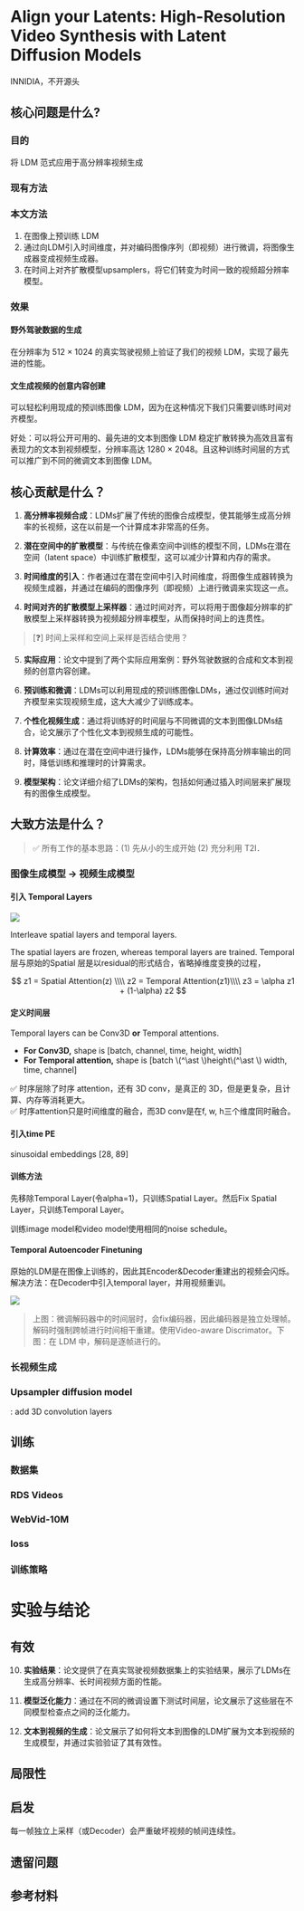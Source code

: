 # Align your Latents: High-Resolution Video Synthesis with Latent Diffusion Models

INNIDIA，不开源头  

## 核心问题是什么?

### 目的

将 LDM 范式应用于高分辨率视频生成

### 现有方法
### 本文方法

1. 在图像上预训练 LDM
2. 通过向LDM引入时间维度，并对编码图像序列（即视频）进行微调，将图像生成器变成视频生成器。
3. 在时间上对齐扩散模型upsamplers，将它们转变为时间一致的视频超分辨率模型。

### 效果

#### 野外驾驶数据的生成

在分辨率为 512 × 1024 的真实驾驶视频上验证了我们的视频 LDM，实现了最先进的性能。

#### 文生成视频的创意内容创建

可以轻松利用现成的预训练图像 LDM，因为在这种情况下我们只需要训练时间对齐模型。

好处：可以将公开可用的、最先进的文本到图像 LDM 稳定扩散转换为高效且富有表现力的文本到视频模型，分辨率高达 1280 × 2048。且这种训练时间层的方式可以推广到不同的微调文本到图像 LDM。

## 核心贡献是什么？

1.  **高分辨率视频合成**：LDMs扩展了传统的图像合成模型，使其能够生成高分辨率的长视频，这在以前是一个计算成本非常高的任务。

2.  **潜在空间中的扩散模型**：与传统在像素空间中训练的模型不同，LDMs在潜在空间（latent space）中训练扩散模型，这可以减少计算和内存的需求。

3.  **时间维度的引入**：作者通过在潜在空间中引入时间维度，将图像生成器转换为视频生成器，并通过在编码的图像序列（即视频）上进行微调来实现这一点。

4.  **时间对齐的扩散模型上采样器**：通过时间对齐，可以将用于图像超分辨率的扩散模型上采样器转换为视频超分辨率模型，从而保持时间上的连贯性。    

> [&#x2753;] 时间上采样和空间上采样是否结合使用？

5.  **实际应用**：论文中提到了两个实际应用案例：野外驾驶数据的合成和文本到视频的创意内容创建。

6.  **预训练和微调**：LDMs可以利用现成的预训练图像LDMs，通过仅训练时间对齐模型来实现视频生成，这大大减少了训练成本。

7.  **个性化视频生成**：通过将训练好的时间层与不同微调的文本到图像LDMs结合，论文展示了个性化文本到视频生成的可能性。

8.  **计算效率**：通过在潜在空间中进行操作，LDMs能够在保持高分辨率输出的同时，降低训练和推理时的计算需求。

9.  **模型架构**：论文详细介绍了LDMs的架构，包括如何通过插入时间层来扩展现有的图像生成模型。

## 大致方法是什么？

> &#x2705; 所有工作的基本思路：(1) 先从小的生成开始 (2) 充分利用 T2I．  

### 图像生成模型 -> 视频生成模型

#### 引入 Temporal Layers

![](./assets/D3-57.png)     

Interleave spatial layers and temporal layers.    

The spatial layers are frozen, whereas temporal layers are trained. 
Temporal 层与原始的Spatial 层是以residual的形式结合，省略掉维度变换的过程，

$$
z1 = Spatial Attention(z) \\\\
z2 = Temporal Attention(z1)\\\\
z3 = \alpha z1 + (1-\alpha) z2
$$

#### 定义时间层

Temporal layers can be Conv3D **or** Temporal attentions.   

- **For Conv3D,** shape is [batch, channel, time, height, width]    
- **For Temporal attention,** shape is [batch \\(^\ast \\)height\\(^\ast \\) width, time, channel]    

&#x2705; 时序层除了时序 attention，还有 3D conv，是真正的 3D，但是更复杂，且计算、内存等消耗更大。   
&#x2705; 时序attention只是时间维度的融合，而3D conv是在f, w, h三个维度同时融合。  


#### 引入time PE

sinusoidal embeddings [28, 89]

#### 训练方法

先移除Temporal Layer(令alpha=1)，只训练Spatial Layer。然后Fix Spatial Layer，只训练Temporal Layer。  

训练image model和video model使用相同的noise schedule。  



#### Temporal Autoencoder Finetuning

原始的LDM是在图像上训练的，因此其Encoder&Decoder重建出的视频会闪烁。  
解决方法：在Decoder中引入temporal layer，并用视频重训。  

![](./assets/902df9454f73907587b244ee4d9813e8_2_Figure_3_1347203723.png)

> 上图：微调解码器中的时间层时，会fix编码器，因此编码器是独立处理帧。解码时强制跨帧进行时间相干重建。使用Video-aware Discrimator。下图：在 LDM 中，解码是逐帧进行的。  

### 长视频生成

### Upsampler diffusion model

: add 3D convolution layers   




## 训练

### 数据集

### RDS Videos   

### WebVid-10M   

### loss

### 训练策略


# 实验与结论  










## 有效

10. **实验结果**：论文提供了在真实驾驶视频数据集上的实验结果，展示了LDMs在生成高分辨率、长时间视频方面的性能。

11. **模型泛化能力**：通过在不同的微调设置下测试时间层，论文展示了这些层在不同模型检查点之间的泛化能力。

12. **文本到视频的生成**：论文展示了如何将文本到图像的LDM扩展为文本到视频的生成模型，并通过实验验证了其有效性。

## 局限性

## 启发

每一帧独立上采样（或Decoder）会严重破坏视频的帧间连续性。

## 遗留问题

## 参考材料
